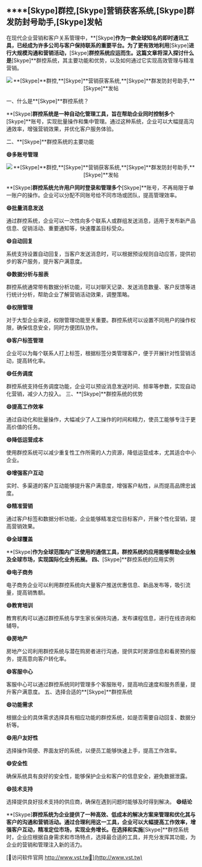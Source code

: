 ## ****[Skype]**群控,**[Skype]**营销获客系统,**[Skype]**群发防封号助手,**[Skype]**发帖**

在现代企业营销和客户关系管理中，**[Skype]**作为一款全球知名的即时通讯工具，已经成为许多公司与客户保持联系的重要平台。为了更有效地利用**[Skype]**进行大规模沟通和营销活动，**[Skype]**群控系统应运而生。这篇文章将深入探讨什么是**[Skype]**群控系统，其主要功能和优势，以及如何通过它实现高效管理与精准营销。

 <center><img src="https://vst.tw/MP4/tuiguang/png/8.png" alt="**[Skype]**群控,**[Skype]**营销获客系统,**[Skype]**群发防封号助手,**[Skype]**发帖"></center>

一、什么是**[Skype]**群控系统？

**[Skype]**群控系统是一种自动化管理工具，旨在帮助企业同时控制多个**[Skype]**账号，实现批量操作和集中管理。通过这种系统，企业可以大幅提高沟通效率，增强营销效果，并优化客户服务体验。

二、**[Skype]**群控系统的主要功能

**😄多账号管理**

 <center><img src="https://vst.tw/MP4/tuiguang/png/0.png" alt="**[Skype]**群控,**[Skype]**营销获客系统,**[Skype]**群发防封号助手,**[Skype]**发帖"></center>

**[Skype]**群控系统允许用户同时登录和管理多个**[Skype]**账号，不再局限于单一账户的操作。企业可以分配不同账号给不同市场或团队，提高管理效率。

**😄批量消息发送**

通过群控系统，企业可以一次性向多个联系人或群组发送消息，适用于发布新产品信息、促销活动、重要通知等，快速覆盖目标受众。

**😄自动回复**

系统支持设置自动回复，当客户发送消息时，可以根据预设规则自动应答，提供初步的客户服务，提升客户满意度。

**😄数据分析与报表**

群控系统通常带有数据分析功能，可以对聊天记录、发送消息数量、客户反馈等进行统计分析，帮助企业了解营销活动效果，调整策略。

**😄权限管理**

对于大型企业来说，权限管理功能至关重要。群控系统可以设置不同用户的操作权限，确保信息安全，同时方便团队协作。

**😄客户标签管理**

企业可以为每个联系人打上标签，根据标签分类管理客户，便于开展针对性营销活动，提高转化率。

**😄任务调度**

群控系统支持任务调度功能，企业可以预设消息发送时间、频率等参数，实现自动化营销，减少人力投入。
三、**[Skype]**群控系统的优势

**😄提高工作效率**

通过自动化和批量操作，大幅减少了人工操作的时间和精力，使员工能够专注于更高价值的任务。

**😄降低运营成本**

使用群控系统可以减少重复性工作所需的人力资源，降低运营成本，尤其适合中小企业。

**😄增强客户互动**

实时、多渠道的客户互动能够提升客户满意度，增强客户粘性，从而提高品牌忠诚度。

**😄精准营销**

通过客户标签和数据分析功能，企业能够精准定位目标客户，开展个性化营销，提高营销效果。

**😄全球覆盖**

**[Skype]**作为全球范围内广泛使用的通信工具，群控系统的应用能够帮助企业触及全球市场，实现国际化业务拓展。
四、**[Skype]**群控系统的应用实例

**😄电子商务**

电子商务企业可以利用群控系统向大量客户推送优惠信息、新品发布等，吸引流量，提高销售额。

**😄教育培训**

教育机构可以通过群控系统与学生家长保持沟通，发布课程信息，进行在线咨询和辅导。

**😄房地产**

房地产公司利用群控系统与潜在购房者进行沟通，提供实时房源信息和看房预约服务，提高意向客户转化率。

**😄客服中心**

客服中心可以通过群控系统同时管理多个客服账号，提高响应速度和服务质量，提升客户满意度。
五、选择合适的**[Skype]**群控系统

**😄功能需求**

根据企业的具体需求选择具有相应功能的群控系统，如是否需要自动回复、数据分析等。

**😄用户友好性**

选择操作简便、界面友好的系统，以便员工能够快速上手，提高工作效率。

**😄安全性**

确保系统具有良好的安全性，能够保护企业和客户的信息安全，避免数据泄露。

**😄技术支持**

选择提供良好技术支持的供应商，确保在遇到问题时能够及时得到解决。
**😄结论**

**[Skype]**群控系统为企业提供了一种高效、低成本的解决方案来管理和优化其与客户的沟通和营销活动。通过合理利用这一工具，企业可以大幅提高工作效率，增强客户互动，精准定位市场，实现业务增长。在选择和实施**[Skype]**群控系统时，企业应根据自身需求和市场特点，选择最合适的工具，并充分发挥其功能，为企业的营销和管理注入新的活力。


[👻访问软件官网 http://www.vst.tw👻](http://www.vst.tw)
